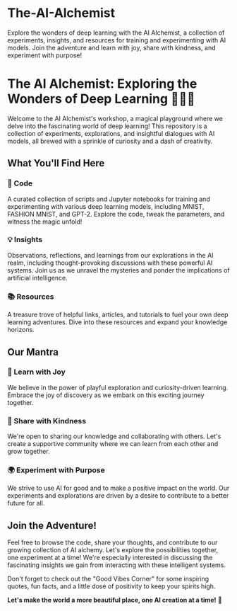 # The-AI-Alchemist
Explore the wonders of deep learning with the AI Alchemist, a collection of experiments, insights, and resources for training and experimenting with AI models. Join the adventure and learn with joy, share with kindness, and experiment with purpose!


# The AI Alchemist: Exploring the Wonders of Deep Learning 🧙‍♂️✨

Welcome to the AI Alchemist's workshop, a magical playground where we delve into the fascinating world of deep learning! This repository is a collection of experiments, explorations, and insightful dialogues with AI models, all brewed with a sprinkle of curiosity and a dash of creativity.

## What You'll Find Here

### 📂 Code

A curated collection of scripts and Jupyter notebooks for training and experimenting with various deep learning models, including MNIST, FASHION MNIST, and GPT-2. Explore the code, tweak the parameters, and witness the magic unfold!

### 💡 Insights

Observations, reflections, and learnings from our explorations in the AI realm, including thought-provoking discussions with these powerful AI systems. Join us as we unravel the mysteries and ponder the implications of artificial intelligence.

### 📚 Resources

A treasure trove of helpful links, articles, and tutorials to fuel your own deep learning adventures. Dive into these resources and expand your knowledge horizons.

## Our Mantra

### 🌟 Learn with Joy

We believe in the power of playful exploration and curiosity-driven learning. Embrace the joy of discovery as we embark on this exciting journey together.

### 🤝 Share with Kindness

We're open to sharing our knowledge and collaborating with others. Let's create a supportive community where we can learn from each other and grow together.

### 🌍 Experiment with Purpose

We strive to use AI for good and to make a positive impact on the world. Our experiments and explorations are driven by a desire to contribute to a better future for all.

## Join the Adventure!

Feel free to browse the code, share your thoughts, and contribute to our growing collection of AI alchemy. Let's explore the possibilities together, one experiment at a time! We're especially interested in discussing the fascinating insights we gain from interacting with these intelligent systems.

Don't forget to check out the "Good Vibes Corner" for some inspiring quotes, fun facts, and a little dose of positivity to keep your spirits high.

**Let's make the world a more beautiful place, one AI creation at a time!** 💖
